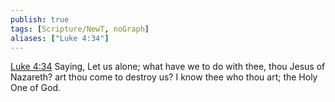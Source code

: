 ```yaml
---
publish: true
tags: [Scripture/NewT, noGraph]
aliases: ["Luke 4:34"]
---
```

[Luke 4:34](https://churchofjesuschrist.org/study/scriptures/nt/luke/4?lang=eng&id=p34#p34) Saying, Let us alone; what have we to do with thee, thou Jesus of Nazareth? art thou come to destroy us? I know thee who thou art; the Holy One of God.
